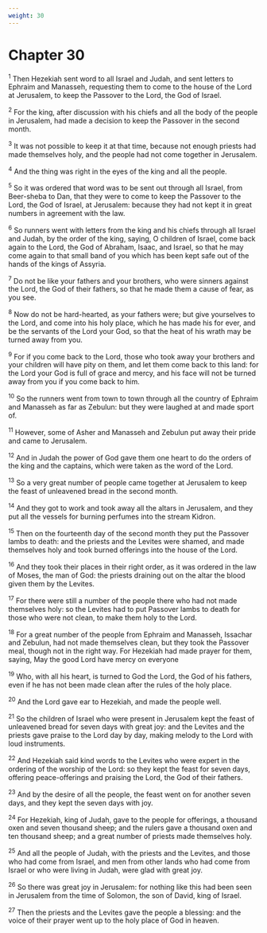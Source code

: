```yaml
---
weight: 30
---
```


# Chapter 30

<sup>1</sup> Then Hezekiah sent word to all Israel and Judah, and sent letters to Ephraim and Manasseh, requesting them to come to the house of the Lord at Jerusalem, to keep the Passover to the Lord, the God of Israel. 

<sup>2</sup> For the king, after discussion with his chiefs and all the body of the people in Jerusalem, had made a decision to keep the Passover in the second month. 

<sup>3</sup> It was not possible to keep it at that time, because not enough priests had made themselves holy, and the people had not come together in Jerusalem. 

<sup>4</sup> And the thing was right in the eyes of the king and all the people. 

<sup>5</sup> So it was ordered that word was to be sent out through all Israel, from Beer-sheba to Dan, that they were to come to keep the Passover to the Lord, the God of Israel, at Jerusalem: because they had not kept it in great numbers in agreement with the law. 

<sup>6</sup> So runners went with letters from the king and his chiefs through all Israel and Judah, by the order of the king, saying, O children of Israel, come back again to the Lord, the God of Abraham, Isaac, and Israel, so that he may come again to that small band of you which has been kept safe out of the hands of the kings of Assyria. 

<sup>7</sup> Do not be like your fathers and your brothers, who were sinners against the Lord, the God of their fathers, so that he made them a cause of fear, as you see. 

<sup>8</sup> Now do not be hard-hearted, as your fathers were; but give yourselves to the Lord, and come into his holy place, which he has made his for ever, and be the servants of the Lord your God, so that the heat of his wrath may be turned away from you. 

<sup>9</sup> For if you come back to the Lord, those who took away your brothers and your children will have pity on them, and let them come back to this land: for the Lord your God is full of grace and mercy, and his face will not be turned away from you if you come back to him. 

<sup>10</sup> So the runners went from town to town through all the country of Ephraim and Manasseh as far as Zebulun: but they were laughed at and made sport of. 

<sup>11</sup> However, some of Asher and Manasseh and Zebulun put away their pride and came to Jerusalem. 

<sup>12</sup> And in Judah the power of God gave them one heart to do the orders of the king and the captains, which were taken as the word of the Lord. 

<sup>13</sup> So a very great number of people came together at Jerusalem to keep the feast of unleavened bread in the second month. 

<sup>14</sup> And they got to work and took away all the altars in Jerusalem, and they put all the vessels for burning perfumes into the stream Kidron. 

<sup>15</sup> Then on the fourteenth day of the second month they put the Passover lambs to death: and the priests and the Levites were shamed, and made themselves holy and took burned offerings into the house of the Lord. 

<sup>16</sup> And they took their places in their right order, as it was ordered in the law of Moses, the man of God: the priests draining out on the altar the blood given them by the Levites. 

<sup>17</sup> For there were still a number of the people there who had not made themselves holy: so the Levites had to put Passover lambs to death for those who were not clean, to make them holy to the Lord. 

<sup>18</sup> For a great number of the people from Ephraim and Manasseh, Issachar and Zebulun, had not made themselves clean, but they took the Passover meal, though not in the right way. For Hezekiah had made prayer for them, saying, May the good Lord have mercy on everyone 

<sup>19</sup> Who, with all his heart, is turned to God the Lord, the God of his fathers, even if he has not been made clean after the rules of the holy place. 

<sup>20</sup> And the Lord gave ear to Hezekiah, and made the people well. 

<sup>21</sup> So the children of Israel who were present in Jerusalem kept the feast of unleavened bread for seven days with great joy: and the Levites and the priests gave praise to the Lord day by day, making melody to the Lord with loud instruments. 

<sup>22</sup> And Hezekiah said kind words to the Levites who were expert in the ordering of the worship of the Lord: so they kept the feast for seven days, offering peace-offerings and praising the Lord, the God of their fathers. 

<sup>23</sup> And by the desire of all the people, the feast went on for another seven days, and they kept the seven days with joy. 

<sup>24</sup> For Hezekiah, king of Judah, gave to the people for offerings, a thousand oxen and seven thousand sheep; and the rulers gave a thousand oxen and ten thousand sheep; and a great number of priests made themselves holy. 

<sup>25</sup> And all the people of Judah, with the priests and the Levites, and those who had come from Israel, and men from other lands who had come from Israel or who were living in Judah, were glad with great joy. 

<sup>26</sup> So there was great joy in Jerusalem: for nothing like this had been seen in Jerusalem from the time of Solomon, the son of David, king of Israel. 

<sup>27</sup> Then the priests and the Levites gave the people a blessing: and the voice of their prayer went up to the holy place of God in heaven. 


